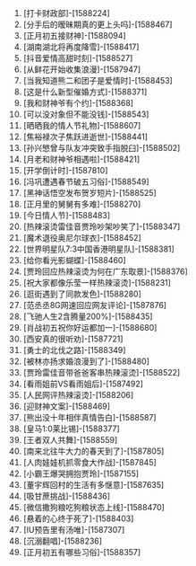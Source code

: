 
1. [打卡财政部]-[1588224]
1. [分手后的暧昧期真的更上头吗]-[1588467]
1. [正月初五接财神]-[1588094]
1. [湖南湖北将再度降雪]-[1588417]
1. [抖音爱情高甜时刻]-[1588527]
1. [从鲜花开始收集浪漫]-[1587947]
1. [当我知道熊二和团子是爱情时]-[1588453]
1. [这是什么新型催婚方式]-[1588371]
1. [我和财神爷有个约]-[1588368]
1. [可以没对象但不能没钱]-[1588543]
1. [晒晒我的情人节礼物]-[1588607]
1. [焦裕禄次子焦跃进逝世]-[1588441]
1. [孙兴慜曾与队友冲突致手指脱臼]-[1588502]
1. [月老和财神爷相遇啦]-[1588421]
1. [开学倒计时]-[1587810]
1. [冯巩遭遇春节破五习俗]-[1588549]
1. [黑神话悟空发布贺岁短片]-[1588525]
1. [正月里的舅舅有多难]-[1588270]
1. [今日情人节]-[1588483]
1. [热辣滚烫雷佳音贾玲吵架吵笑了]-[1588347]
1. [魔术退役奥尼尔球衣]-[1588452]
1. [世界明星队7:3中国香港明星队]-[1588381]
1. [给你看光影蝴蝶]-[1588460]
1. [贾玲回应热辣滚烫为何在广东取景]-[1588376]
1. [祝大家都像乐莹一样热辣滚烫]-[1588231]
1. [逛街遇到了同款发色]-[1588280]
1. [范丞丞8G网速回应网友评论]-[1587876]
1. [飞驰人生2含腾量200%]-[1588435]
1. [肖战初五祝你好运都加一]-[1588680]
1. [西安真的很听劝]-[1587721]
1. [勇士的北伐之路]-[1588349]
1. [被林亦扬求婚浪漫到了]-[1588480]
1. [贾玲雷佳音带爸爸客串热辣滚烫]-[1588522]
1. [看雨姐前VS看雨姐后]-[1587492]
1. [人民网评热辣滚烫]-[1588206]
1. [迎财神文案]-[1588469]
1. [熊出没十年相伴真情告白]-[1588587]
1. [皇马1:0莱比锡]-[1588377]
1. [王者双人共舞]-[1588559]
1. [南来北往牛大力的春天到了]-[1587805]
1. [人肉娃娃机抓零食大作战]-[1587845]
1. [小霸王爆哭拥抱贾玲]-[1587155]
1. [董宇辉回村的生活有多惬意]-[1587635]
1. [吸甘蔗挑战]-[1588436]
1. [微信撒狗粮吃狗粮状态上线]-[1588470]
1. [悬着的心终于死了]-[1588403]
1. [IU预告里有汤唯]-[1587307]
1. [沉溺翻唱]-[1588236]
1. [正月初五有哪些习俗]-[1588357]